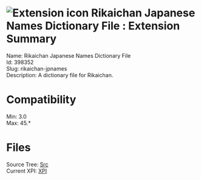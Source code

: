# ![Extension icon](https://addons.thunderbird.net/static/img/addon-icons/default-64.png) Rikaichan Japanese Names Dictionary File : Extension Summary

Name: Rikaichan Japanese Names Dictionary File  
Id: 398352  
Slug: rikaichan-jpnames  
Description: A dictionary file for Rikaichan.
  

# Compatibility
Min: 3.0  
Max: 45.*  

# Files

Source Tree: [Src](C:/Dev/Thunderbird/ThunderKdB/xall/xOther/398352-rikaichan-jpnames/src)  
Current XPI: [XPI](C:/Dev/Thunderbird/ThunderKdB/xall/xOther/398352-rikaichan-jpnames/xpi)  



